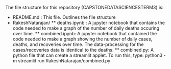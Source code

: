 The file structure for this repository (CAPSTONEDATASCIENCESTERM3) is:

* README.md : This file. Outlines the file structure
* RakeshNatarajan/
** deaths.ipynb : A jupyter notebook that contains the code needed to make a graph of the number of daily deaths occuring over time.
** combined.ipynb: A jupyter notebook that contained the code needed to make a graph showing the number of daily cases, deaths, and recoveries over time. The data-processing for the cases/recoveries data is identical to the deaths.
** combined.py: A python file that can create a streamlit applet. To run this, type: python3 -m streamlit run RakeshNatarajan/combined.py
